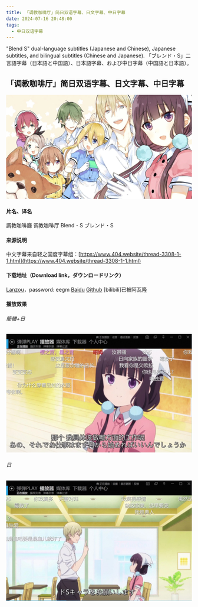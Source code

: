 ```yaml
---
title: 「调教咖啡厅」简日双语字幕、日文字幕、中日字幕
date: 2024-07-16 20:48:00
tags:
  - 中日双语字幕
---
```


"Blend S" dual-language subtitles (Japanese and Chinese), Japanese subtitles, and bilingual subtitles (Chinese and Japanese).
「ブレンド・S」二言語字幕（日本語と中国語）、日本語字幕、および中日字幕（中国語と日本語）。

<!-- more -->

## 「调教咖啡厅」简日双语字幕、日文字幕、中日字幕

![](https://raw.githubusercontent.com/lwtdzh/imghost/master/img/20241219193220117.webp)

#### 片名、译名
調教咖啡廳
调教咖啡厅
Blend・S
ブレンド・S

#### 来源说明
中文字幕来自轻之国度字幕组：[https://www.404.website/thread-3308-1-1.html](https://www.404.website/thread-3308-1-1.html)

#### 下载地址（Download link，ダウンロードリンク）
[Lanzou](https://wwl.lanzoub.com/b0r9dws8d)，password: eegm
[Baidu](https://pan.baidu.com/s/1NDW1R8VN1v7wYyGv6wJBRQ?pwd=v4d8)
[Github](https://github.com/lwtdzh/imghost/blob/master/subs/%E8%B0%83%E6%95%99%E5%92%96%E5%95%A1%E5%8E%85.zip)
[bilibili]已被阿瓦隆

#### 播放效果
###### 簡體+日
![](https://raw.githubusercontent.com/lwtdzh/imghost/master/img/20241218214750717.jpg)
###### 日
![](https://raw.githubusercontent.com/lwtdzh/imghost/master/img/20241218214753837.jpg)
